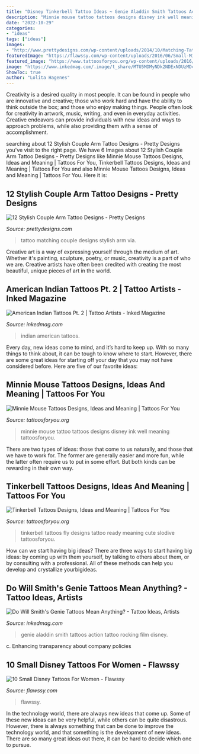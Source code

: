 ```yaml
---
title: "Disney Tinkerbell Tattoo Ideas ~ Genie Aladdin Smith Tattoos Action Tattoo Rocking Film Disney"
description: "Minnie mouse tattoo tattoos designs disney ink well meaning tattoosforyou"
date: "2022-10-29"
categories:
- "ideas"
tags: ["ideas"]
images:
- "http://www.prettydesigns.com/wp-content/uploads/2014/10/Matching-Tattoo.jpg"
featuredImage: "https://flawssy.com/wp-content/uploads/2016/06/Small-Mickey-Mouse-Tattoo.jpg"
featured_image: "https://www.tattoosforyou.org/wp-content/uploads/2016/03/Minnie-Mouse-Tattoo.jpg"
image: "https://www.inkedmag.com/.image/t_share/MTU5MDMyNDk2NDExNDUzMDc3/amer21.jpg"
ShowToc: true
author: "Lolita Hagenes"
---
```



Creativity is a desired quality in most people. It can be found in people who are innovative and creative; those who work hard and have the ability to think outside the box; and those who enjoy making things. People often look for creativity in artwork, music, writing, and even in everyday activities. Creative endeavors can provide individuals with new ideas and ways to approach problems, while also providing them with a sense of accomplishment.

	

		
searching about 12 Stylish Couple Arm Tattoo Designs - Pretty Designs you've visit to the right page. We have 6 Images about 12 Stylish Couple Arm Tattoo Designs - Pretty Designs like Minnie Mouse Tattoos Designs, Ideas and Meaning | Tattoos For You, Tinkerbell Tattoos Designs, Ideas and Meaning | Tattoos For You and also Minnie Mouse Tattoos Designs, Ideas and Meaning | Tattoos For You. Here it is:
		
    
## 12 Stylish Couple Arm Tattoo Designs - Pretty Designs

<img loading=lazy src="http://www.prettydesigns.com/wp-content/uploads/2014/10/Matching-Tattoo.jpg" onerror="this.onerror=null;this.src='https://tse3.mm.bing.net/th?id=OIP.GNOM4MNt-XkLPd7MS3zLzQHaLH&amp;pid=15.1';" alt="12 Stylish Couple Arm Tattoo Designs - Pretty Designs">

_Source: prettydesigns.com_

>tattoo matching couple designs stylish arm via. 

	

Creative art is a way of expressing yourself through the medium of art. Whether it's painting, sculpture, poetry, or music, creativity is a part of who we are. Creative artists have often been credited with creating the most beautiful, unique pieces of art in the world.

    
## American Indian Tattoos Pt. 2 | Tattoo Artists - Inked Magazine

<img loading=lazy src="https://www.inkedmag.com/.image/t_share/MTU5MDMyNDk2NDExNDUzMDc3/amer21.jpg" onerror="this.onerror=null;this.src='https://tse3.mm.bing.net/th?id=OIP.3CbUDMBZN5j2ZA3hLuWNZQHaHa&amp;pid=15.1';" alt="American Indian Tattoos Pt. 2 | Tattoo Artists - Inked Magazine">

_Source: inkedmag.com_

>indian american tattoos. 

	

Every day, new ideas come to mind, and it’s hard to keep up. With so many things to think about, it can be tough to know where to start. However, there are some great ideas for starting off your day that you may not have considered before. Here are five of our favorite ideas: 

    
## Minnie Mouse Tattoos Designs, Ideas And Meaning | Tattoos For You

<img loading=lazy src="https://www.tattoosforyou.org/wp-content/uploads/2016/03/Minnie-Mouse-Tattoo.jpg" onerror="this.onerror=null;this.src='https://tse3.mm.bing.net/th?id=OIP.AqxwAwZ8NxnJSKa9E5oXmAHaJ8&amp;pid=15.1';" alt="Minnie Mouse Tattoos Designs, Ideas and Meaning | Tattoos For You">

_Source: tattoosforyou.org_

>minnie mouse tattoo tattoos designs disney ink well meaning tattoosforyou. 

	

There are two types of ideas: those that come to us naturally, and those that we have to work for. The former are generally easier and more fun, while the latter often require us to put in some effort. But both kinds can be rewarding in their own way.

    
## Tinkerbell Tattoos Designs, Ideas And Meaning | Tattoos For You

<img loading=lazy src="https://www.tattoosforyou.org/wp-content/uploads/2016/03/Tinkerbell-Tattoos.jpg" onerror="this.onerror=null;this.src='https://tse2.mm.bing.net/th?id=OIP.5Ue4wi3r9YOAu6MyLWw6iQHaJ4&amp;pid=15.1';" alt="Tinkerbell Tattoos Designs, Ideas and Meaning | Tattoos For You">

_Source: tattoosforyou.org_

>tinkerbell tattoos fly designs tattoo ready meaning cute slodive tattoosforyou. 

	

How can we start having big ideas?
There are three ways to start having big ideas: by coming up with them yourself, by talking to others about them, or by consulting with a professional. All of these methods can help you develop and crystallize yourbigideas.

    
## Do Will Smith&#039;s Genie Tattoos Mean Anything? - Tattoo Ideas, Artists

<img loading=lazy src="https://www.inkedmag.com/.image/t_share/MTYxOTcxOTg4MTI5MTI5Nzc0/aladdin-genie-fb.jpg" onerror="this.onerror=null;this.src='https://tse1.mm.bing.net/th?id=OIP.elXE-nFC4MCtwS9TRsUQQwHaD4&amp;pid=15.1';" alt="Do Will Smith&#039;s Genie Tattoos Mean Anything? - Tattoo Ideas, Artists">

_Source: inkedmag.com_

>genie aladdin smith tattoos action tattoo rocking film disney. 

	

c. Enhancing transparency about company policies 

    
## 10 Small Disney Tattoos For Women - Flawssy

<img loading=lazy src="https://flawssy.com/wp-content/uploads/2016/06/Small-Mickey-Mouse-Tattoo.jpg" onerror="this.onerror=null;this.src='https://tse1.mm.bing.net/th?id=OIP.fXSIR-4IzVItLnUrEB6JZgHaJ4&amp;pid=15.1';" alt="10 Small Disney Tattoos For Women - Flawssy">

_Source: flawssy.com_

>flawssy. 

	

In the technology world, there are always new ideas that come up. Some of these new ideas can be very helpful, while others can be quite disastrous. However, there is always something that can be done to improve the technology world, and that something is the development of new ideas. There are so many great ideas out there, it can be hard to decide which one to pursue.

